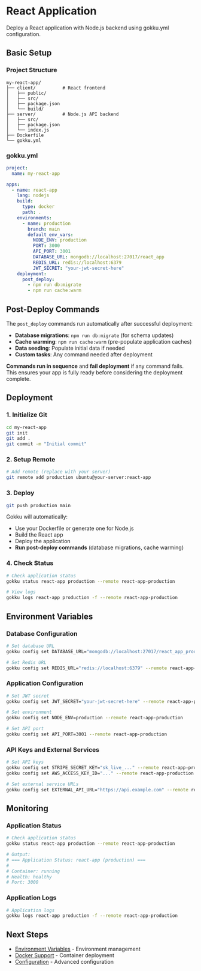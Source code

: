 # React Application

Deploy a React application with Node.js backend using gokku.yml configuration.

## Basic Setup

### Project Structure

```
my-react-app/
├── client/          # React frontend
│   ├── public/
│   ├── src/
│   ├── package.json
│   └── build/
├── server/          # Node.js API backend
│   ├── src/
│   ├── package.json
│   └── index.js
├── Dockerfile
└── gokku.yml
```

### gokku.yml

```yaml
project:
  name: my-react-app

apps:
  - name: react-app
    lang: nodejs
    build:
      type: docker
      path: .
    environments:
      - name: production
        branch: main
        default_env_vars:
          NODE_ENV: production
          PORT: 3000
          API_PORT: 3001
          DATABASE_URL: mongodb://localhost:27017/react_app
          REDIS_URL: redis://localhost:6379
          JWT_SECRET: "your-jwt-secret-here"
    deployment:
      post_deploy:
        - npm run db:migrate
        - npm run cache:warm
```

## Post-Deploy Commands

The `post_deploy` commands run automatically after successful deployment:

- **Database migrations**: `npm run db:migrate` (for schema updates)
- **Cache warming**: `npm run cache:warm` (pre-populate application caches)
- **Data seeding**: Populate initial data if needed
- **Custom tasks**: Any command needed after deployment

**Commands run in sequence** and **fail deployment** if any command fails. This ensures your app is fully ready before considering the deployment complete.

## Deployment

### 1. Initialize Git

```bash
cd my-react-app
git init
git add .
git commit -m "Initial commit"
```

### 2. Setup Remote

```bash
# Add remote (replace with your server)
git remote add production ubuntu@your-server:react-app
```

### 3. Deploy

```bash
git push production main
```

Gokku will automatically:
- Use your Dockerfile or generate one for Node.js
- Build the React app
- Deploy the application
- **Run post-deploy commands** (database migrations, cache warming)

### 4. Check Status

```bash
# Check application status
gokku status react-app production --remote react-app-production

# View logs
gokku logs react-app production -f --remote react-app-production
```

## Environment Variables

### Database Configuration

```bash
# Set database URL
gokku config set DATABASE_URL="mongodb://localhost:27017/react_app_production" --remote react-app-production

# Set Redis URL
gokku config set REDIS_URL="redis://localhost:6379" --remote react-app-production
```

### Application Configuration

```bash
# Set JWT secret
gokku config set JWT_SECRET="your-jwt-secret-here" --remote react-app-production

# Set environment
gokku config set NODE_ENV=production --remote react-app-production

# Set API port
gokku config set API_PORT=3001 --remote react-app-production
```

### API Keys and External Services

```bash
# Set API keys
gokku config set STRIPE_SECRET_KEY="sk_live_..." --remote react-app-production
gokku config set AWS_ACCESS_KEY_ID="..." --remote react-app-production

# Set external service URLs
gokku config set EXTERNAL_API_URL="https://api.example.com" --remote react-app-production
```

## Monitoring

### Application Status

```bash
# Check application status
gokku status react-app production --remote react-app-production

# Output:
# === Application Status: react-app (production) ===
#
# Container: running
# Health: healthy
# Port: 3000
```

### Application Logs

```bash
# Application logs
gokku logs react-app production -f --remote react-app-production
```

## Next Steps

- [Environment Variables](/guide/environments) - Environment management
- [Docker Support](/guide/docker) - Container deployment
- [Configuration](/reference/configuration) - Advanced configuration
